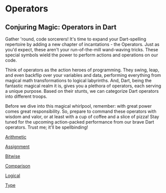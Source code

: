 # Operators

## **Conjuring Magic: Operators in Dart**

Gather 'round, code sorcerers! It's time to expand your Dart-spelling repertoire by adding a new chapter of incantations - the Operators. Just as you'd expect, these aren't your run-of-the-mill wand-waving tricks. These special symbols wield the power to perform actions and operations on our code.

Think of operators as the action heroes of programming. They swing, leap, and even backflip over your variables and data, performing everything from magical math transformations to logical labyrinths. And, Dart, being the fantastic magical realm it is, gives you a plethora of operators, each serving a unique purpose. Based on their stunts, we can categorize Dart operators into different troops.

Before we dive into this magical whirlpool, remember: with great power comes great responsibility. So, prepare to command these operators with wisdom and valor, or at least with a cup of coffee and a slice of pizza! Stay tuned for the upcoming action-packed performance from our brave Dart operators. Trust me; it'll be spellbinding!

[Arithmetic](Operators%20e3d1d0124bb548c38777fff4c7cae352/Arithmetic%201d52f69ac17c41528d94bf77bc342471.md)

[Assignment](Operators%20e3d1d0124bb548c38777fff4c7cae352/Assignment%20498b184ab41e45e0962fbabcfb0882b4.md)

[Bitwise](Operators%20e3d1d0124bb548c38777fff4c7cae352/Bitwise%2088930f7b1f37471eaef978c05115f3eb.md)

[Comparison](Operators%20e3d1d0124bb548c38777fff4c7cae352/Comparison%204df87e2b33c046afac1928e1a993db2a.md)

[Logical](Operators%20e3d1d0124bb548c38777fff4c7cae352/Logical%201ad1d97d51db4ea1877eafdb2eba6046.md)

[Type](Operators%20e3d1d0124bb548c38777fff4c7cae352/Type%20ae98346725804eed9a42b20f8bc24e32.md)